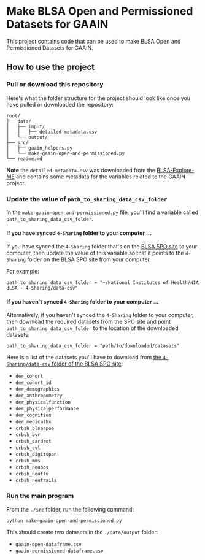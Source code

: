 # Make BLSA Open and Permissioned Datasets for GAAIN

This project contains code that can be used to make BLSA Open and Permissioned Datasets for GAAIN.

## How to use the project

### Pull or download this repository

Here's what the folder structure for the project should look like once you have pulled or downloaded the repository:

```
root/
├── data/
│   ├── input/
│   │   ├── detailed-metadata.csv
│   └── output/    
├── src/
│   ├── gaain_helpers.py    
│   └── make-gaain-open-and-permissioned.py
└── readme.md
```   

**Note** the `detailed-metadata.csv` was downloaded from the [BLSA-Explore-ME](https://mindset.umc.edu/blsa-explore-me) and contains some metadata for the variables related to the GAAIN project.

### Update the value of `path_to_sharing_data_csv_folder`

In the `make-gaain-open-and-permissioned.py` file, you'll find a variable called `path_to_sharing_data_csv_folder`.  

#### If you have synced `4-Sharing` folder to your computer ...

If you have synced the `4-Sharing` folder that's on the [BLSA SPO site](https://nih.sharepoint.com/:f:/r/sites/NIA-BLSA/Data/4-Sharing?csf=1&web=1&e=mnNyd8) to your computer, then update the value of this variable so that it points to the `4-Sharing` folder on the BLSA SPO site from your computer.

For example:

```
path_to_sharing_data_csv_folder = "~/National Institutes of Health/NIA BLSA - 4-Sharing/data-csv"
```


#### If you haven't  synced `4-Sharing` folder to your computer ...

Alternatively, if you haven't synced the `4-Sharing` folder to your computer, then download the required datasets from the SPO site and point `path_to_sharing_data_csv_folder` to the location of the downloaded datasets:

```
path_to_sharing_data_csv_folder = "path/to/downloaded/datasets"
```

Here is a list of the datasets you'll have to download from [the `4-Sharing/data-csv` folder of the BLSA SPO site](https://nih.sharepoint.com/:f:/r/sites/NIA-BLSA/Data/4-Sharing/data-csv?csf=1&web=1&e=E0cF6Z):

- `der_cohort`
- `der_cohort_id`
- `der_demographics`
- `der_anthropometry`
- `der_physicalfunction`
- `der_physicalperformance`
- `der_cognition`
- `der_medicalhx`
- `crbsh_blsaapoe`
- `crbsh_bvr`
- `crbsh_cardrot`
- `crbsh_cvl`
- `crbsh_digitspan`
- `crbsh_mms`
- `crbsh_neubos`
- `crbsh_neuflu`
- `crbsh_neutrails`


### Run the main program

From the `./src` folder, run the following command:

```
python make-gaain-open-and-permissioned.py
```

This should create two datasets in the `./data/output` folder:
- `gaain-open-dataframe.csv`
- `gaain-permissioned-dataframe.csv`
